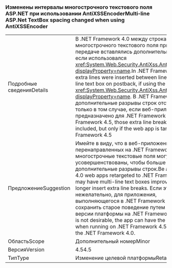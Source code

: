 ### <a name="multi-line-aspnet-textbox-spacing-changed-when-using-antixssencoder"></a><span data-ttu-id="8e44d-101">Изменены интервалы многострочного текстового поля ASP.NET при использовании AntiXSSEncoder</span><span class="sxs-lookup"><span data-stu-id="8e44d-101">Multi-line ASP.Net TextBox spacing changed when using AntiXSSEncoder</span></span>

|   |   |
|---|---|
|<span data-ttu-id="8e44d-102">Подробные сведения</span><span class="sxs-lookup"><span data-stu-id="8e44d-102">Details</span></span>|<span data-ttu-id="8e44d-103">В .NET Framework 4.0 между строками многострочного текстового поля при обратной передаче вставлялись дополнительные строки, если использовался <xref:System.Web.Security.AntiXss.AntiXssEncoder?displayProperty=name>.</span><span class="sxs-lookup"><span data-stu-id="8e44d-103">In .NET Framework 4.0, extra lines were inserted between lines of a multi-line text box on postback, if using the <xref:System.Web.Security.AntiXss.AntiXssEncoder?displayProperty=name>.</span></span> <span data-ttu-id="8e44d-104">В .NET Framework 4.5 эти дополнительные разрывы строк отсутствуют только в том случае, если веб-приложение предназначено для .NET Framework 4.5</span><span class="sxs-lookup"><span data-stu-id="8e44d-104">In .NET Framework 4.5, those extra line breaks are not included, but only if the web app is targeting .NET Framework 4.5</span></span>|
|<span data-ttu-id="8e44d-105">Предложение</span><span class="sxs-lookup"><span data-stu-id="8e44d-105">Suggestion</span></span>|<span data-ttu-id="8e44d-106">Имейте в виду, что в веб-приложениях 4.0, перенаправленных на .NET Framework 4.5, многострочные текстовые поля могут быть усовершенствованы, чтобы больше не вставлять дополнительные разрывы строк.</span><span class="sxs-lookup"><span data-stu-id="8e44d-106">Be aware that 4.0 web apps retargeted to .NET Framework 4.5 may have multi-line text boxes improved to no longer insert extra line breaks.</span></span> <span data-ttu-id="8e44d-107">Если это нежелательно, для приложения, выполняющегося в .NET Framework 4.5, можно сохранить старое поведение путем изменения версии платформы на .NET Framework 4.0.</span><span class="sxs-lookup"><span data-stu-id="8e44d-107">If this is not desirable, the app  can have the old behavior when running on .NET Framework 4.5 by targeting the .NET Framework 4.0.</span></span>|
|<span data-ttu-id="8e44d-108">Область</span><span class="sxs-lookup"><span data-stu-id="8e44d-108">Scope</span></span>|<span data-ttu-id="8e44d-109">Дополнительный номер</span><span class="sxs-lookup"><span data-stu-id="8e44d-109">Minor</span></span>|
|<span data-ttu-id="8e44d-110">Версия</span><span class="sxs-lookup"><span data-stu-id="8e44d-110">Version</span></span>|<span data-ttu-id="8e44d-111">4.5</span><span class="sxs-lookup"><span data-stu-id="8e44d-111">4.5</span></span>|
|<span data-ttu-id="8e44d-112">Тип</span><span class="sxs-lookup"><span data-stu-id="8e44d-112">Type</span></span>|<span data-ttu-id="8e44d-113">Изменение целевой платформы</span><span class="sxs-lookup"><span data-stu-id="8e44d-113">Retargeting</span></span>|

